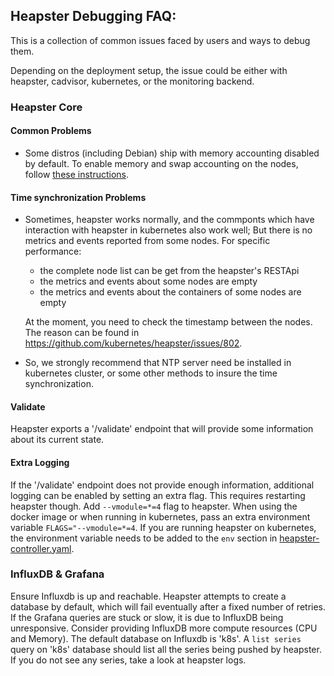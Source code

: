 ## Heapster Debugging FAQ:

This is a collection of common issues faced by users and ways to debug them.

Depending on the deployment setup, the issue could be either with heapster, cadvisor, kubernetes, or the monitoring backend.

### Heapster Core

#### Common Problems

* Some distros (including Debian) ship with memory accounting disabled by default. To enable memory and swap accounting on the nodes, follow [these instructions](https://docs.docker.com/installation/ubuntulinux/#memory-and-swap-accounting).

#### Time synchronization Problems

* Sometimes, heapster works normally, and the commponts which have interaction with heapster in kubernetes also work well; But there is no metrics and events reported from some nodes. For specific performance:

  + the complete node list can be get from the heapster's RESTApi
  + the metrics and events about some nodes are empty
  + the metrics and events about the containers of some nodes are empty

   At the moment, you need to check the timestamp between the nodes. The reason can be found in https://github.com/kubernetes/heapster/issues/802.

* So, we strongly recommend that NTP server need be installed in kubernetes cluster, or some other methods to insure the time synchronization.


#### Validate

Heapster exports a '/validate' endpoint that will provide some information about its current state.

#### Extra Logging

If the '/validate' endpoint does not provide enough information, additional logging can be enabled by setting an extra flag. This requires restarting heapster though.
Add `--vmodule=*=4` flag to heapster. When using the docker image or when running in kubernetes, pass an extra environment variable `FLAGS="--vmodule=*=4`. 
If you are running heapster on kubernetes, the environment variable needs to be added to the `env` section in [heapster-controller.yaml](../deploy/kube-config/standalone/heapster-controller.yaml).

### InfluxDB & Grafana

Ensure Influxdb is up and reachable. Heapster attempts to create a database by default, which will fail eventually after a fixed number of retries.
If the Grafana queries are stuck or slow, it is due to InfluxDB being unresponsive. Consider providing InfluxDB more compute resources (CPU and Memory).
The default database on Influxdb is 'k8s'. 
A `list series` query on 'k8s' database should list all the series being pushed by heapster. If you do not see any series, take a look at heapster logs.

